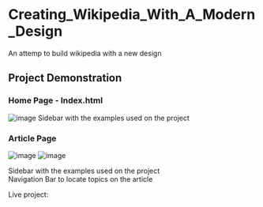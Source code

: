 # Creating_Wikipedia_With_A_Modern_Design
An attemp to build wikipedia with a new design

## Project Demonstration
### Home Page - Index.html
![image](https://github.com/user-attachments/assets/36b3ad6e-3153-4b5c-a072-7fbb02cf8791)
Sidebar with the examples used on the project

### Article Page 
![image](https://github.com/user-attachments/assets/d90c20f4-1dc0-4f91-8922-6fad8dfcbca5)
![image](https://github.com/user-attachments/assets/c16e696b-45f5-4252-9c93-6c9b75f78f4d)

Sidebar with the examples used on the project <br/>
Navigation Bar to locate topics on the article

Live project: <a name= https://viniciusd1810.github.io/Creating_Wikipedia_With_A_Modern_Design/> </a>
